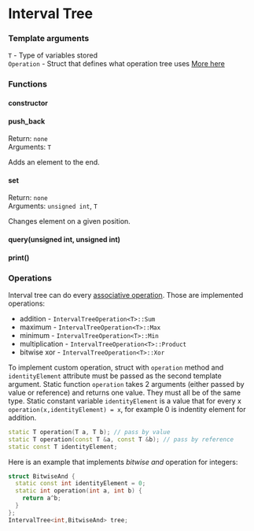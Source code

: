 # Interval Tree

### Template  arguments

`T` - Type of variables stored
<br>
`Operation` - Struct that defines what operation tree uses [More here](#operations)

### Functions

#### constructor

#### push_back

Return: `none`
<br>
Arguments: `T`

Adds an element to the end.

#### set

Return: `none`
<br>
Arguments: `unsigned int`, `T`

Changes element on a given position.

#### query(unsigned int, unsigned int)

#### print()


### Operations

Interval tree can do every [associative operation](https://en.wikipedia.org/wiki/Associative_property). Those are implemented operations:
- addition - `IntervalTreeOperation<T>::Sum`
- maximum - `IntervalTreeOperation<T>::Max`
- minimum - `IntervalTreeOperation<T>::Min`
- multiplication - `IntervalTreeOperation<T>::Product`
- bitwise xor - `IntervalTreeOperation<T>::Xor`

To implement custom operation, struct with `operation` method and `identityElement` attribute must be passed as the second template argument. Static function `operation` takes 2 arguments (either passed by value or reference) and returns one value. They must all be of the same type. Static constant variable `identityElement` is a value that for every x `operation(x,identityElement) = x`, for example 0 is indentity element for addition.

```c++
static T operation(T a, T b); // pass by value
static T operation(const T &a, const T &b); // pass by reference
static const T identityElement;
```

Here is an example that implements *bitwise and* operation for integers:
```c++
struct BitwiseAnd {
  static const int identityElement = 0;
  static int operation(int a, int b) {
    return a^b;
  }
};
IntervalTree<int,BitwiseAnd> tree;
```
